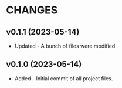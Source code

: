 CHANGES
=========

v0.1.1 (2023-05-14)
---------------------
* Updated - A bunch of files were modified.

v0.1.0 (2023-05-14)
---------------------
* Added - Initial commit of all project files.
